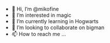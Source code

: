 - 👋 Hi, I’m @mikofine
- 👀 I’m interested in magic
- 🌱 I’m currently learning in Hogwarts
- 💞️ I’m looking to collaborate on bigman
- 📫 How to reach me ...

<!---
mikofine/mikofine is a ✨ special ✨ repository because its `README.md` (this file) appears on your GitHub profile.
You can click the Preview link to take a look at your changes.
--->

